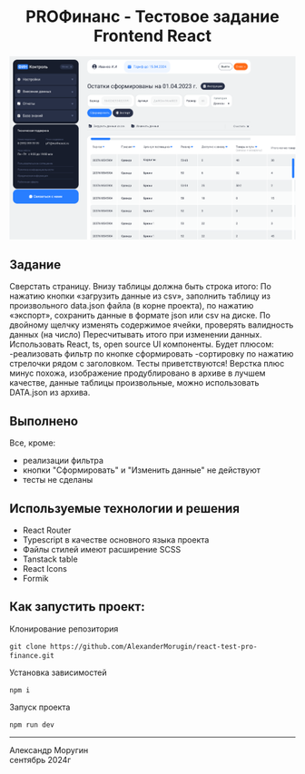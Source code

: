 <h1 align="center">PROФинанс - Тестовое задание Frontend React</h1>

![PROFinance Demo](/ТЗ.png)

## Задание

Сверстать страницу.
Внизу таблицы должна быть строка итого:
По нажатию кнопки «загрузить данные из csv», заполнить таблицу из произвольного data.json файла (в корне проекта), по нажатию «экспорт», сохранить данные в формате json или csv на диске.
По двойному щелчку изменять содержимое ячейки, проверять валидность данных (на число)
Пересчитывать итого при изменении данных.
Использовать React, ts, open source UI компоненты.
Будет плюсом:
-реализовать фильтр по кнопке сформировать
-сортировку по нажатию стрелочки рядом с заголовком.
Тесты приветствуются!
Верстка плюс минус похожа, изображение продублировано в архиве в лучшем качестве,
данные таблицы произвольные, можно использовать DATA.json из архива.

## Выполнено

Все, кроме:

- реализации фильтра
- кнопки "Сформировать" и "Изменить данные" не действуют
- тесты не сделаны

## Используемые технологии и решения

- React Router
- Typescript в качестве основного языка проекта
- Файлы стилей имеют расширение SCSS
- Tanstack table
- React Icons
- Formik

## Как запустить проект:

Клонирование репозитория

```
git clone https://github.com/AlexanderMorugin/react-test-pro-finance.git
```

Установка зависимостей

```
npm i
```

Запуск проекта

```
npm run dev
```

---

Александр Моругин\
сентябрь 2024г
